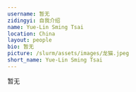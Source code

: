 ```yaml
---
username: 暂无
zidingyi: 自我介绍
name: Yue-Lin Sming Tsai
location: China
layout: people
bio: 暂无
picture: /slurm/assets/images/龙猫.jpeg
short_name: Yue-Lin Sming Tsai
---
```


暂无
